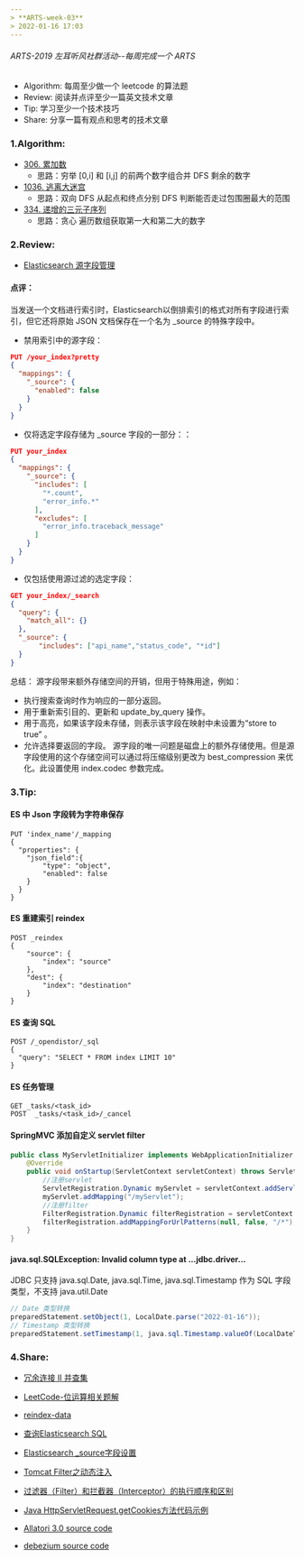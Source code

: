 ```yaml
---
> **ARTS-week-03**
> 2022-01-16 17:03
---
```



###### ARTS-2019 左耳听风社群活动--每周完成一个 ARTS
- Algorithm: 每周至少做一个 leetcode 的算法题
- Review: 阅读并点评至少一篇英文技术文章
- Tip: 学习至少一个技术技巧
- Share: 分享一篇有观点和思考的技术文章

### 1.Algorithm:

- [306. 累加数](https://leetcode-cn.com/submissions/detail/257100560/)  
  + 思路：穷举 [0,i] 和 [i,j] 的前两个数字组合并 DFS 剩余的数字  
- [1036. 逃离大迷宫](https://leetcode-cn.com/submissions/detail/257452542/)  
  + 思路：双向 DFS 从起点和终点分别 DFS 判断能否走过包围圈最大的范围  
- [334. 递增的三元子序列](https://leetcode-cn.com/submissions/detail/257795189/)  
  + 思路：贪心 遍历数组获取第一大和第二大的数字  

### 2.Review:

- [Elasticsearch 源字段管理](https://opster.com/guides/elasticsearch/glossary/elasticsearch-source/)  

#### 点评：

当发送一个文档进行索引时，Elasticsearch以倒排索引的格式对所有字段进行索引，但它还将原始 JSON 文档保存在一个名为 _source 的特殊字段中。 

- 禁用索引中的源字段：

```json
PUT /your_index?pretty
{
  "mappings": {
    "_source": {
      "enabled": false
    }
  }
}
```

- 仅将选定字段存储为 _source 字段的一部分：：

```json
PUT your_index
{
  "mappings": {
    "_source": {
      "includes": [
        "*.count",
        "error_info.*"
      ],
      "excludes": [
        "error_info.traceback_message"
      ]
    }
  }
}
```

- 仅包括使用源过滤的选定字段：

```json
GET your_index/_search
{
  "query": {
    "match_all": {}
  },
  "_source": {
       "includes": ["api_name","status_code", "*id"]
  }
}
```

总结：
源字段带来额外存储空间的开销，但用于特殊用途，例如：
- 执行搜索查询时作为响应的一部分返回。
- 用于重新索引目的、更新和 update_by_query 操作。
- 用于高亮，如果该字段未存储，则表示该字段在映射中未设置为“store to true” 。
- 允许选择要返回的字段。
源字段的唯一问题是磁盘上的额外存储使用。但是源字段使用的这个存储空间可以通过将压缩级别更改为 best_compression 来优化。此设置使用 index.codec 参数完成。


### 3.Tip:

#### ES 中 Json 字段转为字符串保存
```shell
PUT 'index_name'/_mapping
{
  "properties": {
    "json_field":{
        "type": "object",
        "enabled": false
    }
  }
}
```
#### ES 重建索引 reindex
```shell
POST _reindex
{
    "source": {
        "index": "source"
    },
    "dest": {
        "index": "destination"
    }
}
```
#### ES 查询 SQL
```shell
POST /_opendistor/_sql
{
  "query": "SELECT * FROM index LIMIT 10"
}
```
#### ES 任务管理
```shell
GET _tasks/<task_id>
POST  _tasks/<task_id>/_cancel
```
#### SpringMVC 添加自定义 servlet filter
```java
public class MyServletInitializer implements WebApplicationInitializer {
    @Override
    public void onStartup(ServletContext servletContext) throws ServletException {
        //注册servlet
        ServletRegistration.Dynamic myServlet = servletContext.addServlet("myServlet", MyServlet.class);
        myServlet.addMapping("/myServlet");
        //注册filter
        FilterRegistration.Dynamic filterRegistration = servletContext.addFilter("myFilter", MyFilter.class);
        filterRegistration.addMappingForUrlPatterns(null, false, "/*");
    }
}
```
#### java.sql.SQLException: Invalid column type at ...jdbc.driver...
JDBC 只支持 java.sql.Date, java.sql.Time, java.sql.Timestamp 作为 SQL 字段类型，不支持 java.util.Date
```java
// Date 类型转换
preparedStatement.setObject(1, LocalDate.parse("2022-01-16"));
// Timestamp 类型转换
preparedStatement.setTimestamp(1, java.sql.Timestamp.valueOf(LocalDateTime.parse("2022-01-16T19:15:16")));
```

### 4.Share:

- [冗余连接 II 并查集](https://www.cnblogs.com/silentteller/p/12361741.html)  

- [LeetCode-位运算相关题解](https://www.cnblogs.com/panlq/p/13334117.html)  

- [reindex-data](https://opendistro.github.io/for-elasticsearch-docs/docs/elasticsearch/reindex-data/)  

- [查询Elasticsearch SQL](https://support.huaweicloud.com/usermanual-css/css_01_0061.html)  

- [Elasticsearch _source字段设置](https://doc.codingdict.com/elasticsearch/311/)  

- [Tomcat Filter之动态注入](https://www.cnblogs.com/cxccc/p/13235572.html)  

- [过滤器（Filter）和拦截器（Interceptor）的执行顺序和区别](https://www.cnblogs.com/kuotian/p/13176186.html)  

- [Java HttpServletRequest.getCookies方法代码示例](https://vimsky.com/examples/detail/java-method-javax.servlet.http.HttpServletRequest.getCookies.html)  

- [Allatori 3.0 source code](https://github.com/netindev/Allatori-v3.0)  

- [debezium source code](https://github.com/debezium/debezium)  